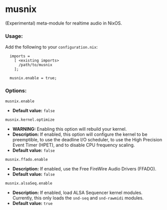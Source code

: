 # musnix

(Experimental) meta-module for realtime audio in NixOS.

### Usage:
Add the following to your `configuration.nix`:
```
  imports = 
    [ <existing imports>
      /path/to/musnix
    ];
    
  musnix.enable = true;
```

### Options:

`musnix.enable`
* **Default value:** `false`
    
`musnix.kernel.optimize`
* **WARNING:** Enabling this option will rebuild your kernel.
* **Description:** If enabled, this option will configure the kernel to be preemptible, to use the deadline I/O scheduler, to use the High Precision Event Timer (HPET), and to disable CPU frequency scaling.
* **Default value:** `false`

`musnix.ffado.enable`
* **Description:** If enabled, use the Free FireWire Audio Drivers (FFADO).
* **Default value:** `false`

`musnix.alsaSeq.enable`
* **Description:** If enabled, load ALSA Sequencer kernel modules.  Currently, this only loads the `snd-seq` and `snd-rawmidi` modules.
* **Default value:** `true`
